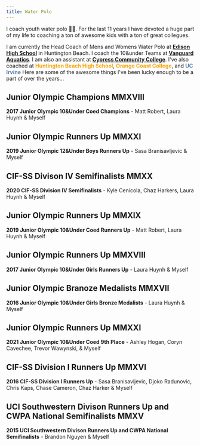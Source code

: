 ```yaml
---
title: Water Polo
---
```

<script setup lang="ts">
  import { 
    seventeenjosJpg,
    eighteenjosJpg,
    edisonPng,
    girls18JoPng,
    hbhsJpeg,
    girls3RdJpg,
    uciJpg,
    image4Jpeg,
    ten21Jpg
   } from '../assets/images/blurhash-map.json'
</script>
I coach youth water polo 🤽‍♂️. For the last 11 years I have devoted a huge part of my life to coaching a ton of awesome kids with a ton of great collegues. 

I am currently the Head Coach of Mens and Womens Water Polo at <span style="color: #94EC94;">[**Edison High School**](https://www.teamunify.com/Home.jsp?team=rechsehs)</span> in Huntington Beach. I coach the 10&under Teams at <span style="color: #497DAF;">[**Vanguard Aquatics**](https://hbvanguard.com)</span>. I am also an assistant at <span style="color: #497DAF;">[**Cypress Community College**](https://cypresschargers.com/sports/mwaterpolo/index)</span>. I've also coached at <span style="color: #F9A409">**Huntington Beach High School**</span>, <span style="color: #F9A409">**Orange Coast College**</span>, and <span style="color: #497DAF;">**UC Irvine**</span> Here are some of the awesome things I've been lucky enough to be a part of over the years...

## Junior Olympic Champions MMXVIII
<LazyImage
  src="/assets/images/seventeenjos.jpg"
  :blurhash="JSON.parse(seventeenjosJpg)"
  :width="800"
  :height="450"
/>

**2017 Junior Olympic 10&Under Coed Champions** - Matt Robert, Laura Huynh & Myself

## Junior Olympic Runners Up MMXXI
<LazyImage
  src="/assets/images/image4.jpeg"
  :blurhash="JSON.parse(image4Jpeg)"
  :width="800"
  :height="450"
/>

**2019 Junior Olympic 12&Under Boys Runners Up** - Sasa Branisavljevic & Myself

## CIF-SS Divison IV Semifinalists MMXX
<LazyImage
  src="/assets/images/edison.png"
  :blurhash="JSON.parse(edisonPng)"
  :width="800"
  :height="450"
/>

**2020 CIF-SS Division IV Semifinalists** - Kyle Cenicola, Chaz Harkers, Laura Huynh & Myself

## Junior Olympic Runners Up MMXIX
<LazyImage
  src="/assets/images/eighteenjos.jpg"
  :blurhash="JSON.parse(eighteenjosJpg)"
  :width="800"
  :height="450"
/>

**2019 Junior Olympic 10&Under Coed Runners Up** - Matt Robert, Laura Huynh & Myself

## Junior Olympic Runners Up MMXVIII
<LazyImage
  src="/assets/images/girls18jo.png"
  :blurhash="JSON.parse(girls18JoPng)"
  :width="800"
  :height="450"
/>

**2017 Junior Olympic 10&Under Girls Runners Up** - Laura Huynh & Myself

## Junior Olympic Branoze Medalists MMXVII
<LazyImage
  src="/assets/images/girlsthird.jpg"
  :blurhash="JSON.parse(girls3RdJpg)"
  :width="800"
  :height="450"
/>

**2016 Junior Olympic 10&Under Girls Bronze Medalists** - Laura Huynh & Myself

## Junior Olympic Runners Up MMXXI
<LazyImage
  src="/assets/images/ten21.jpg"
  :blurhash="JSON.parse(ten21Jpg)"
  :width="800"
  :height="450"
/>

**2021 Junior Olympic 10&Under Coed 9th Place** - Ashley Hogan, Coryn Cavechee, Trevor Wawynski, & Myself

## CIF-SS Division I Runners Up MMXVI
<LazyImage
  src="/assets/images/hbhs.Jpeg"
  :blurhash="JSON.parse(hbhsJpeg)"
  :width="800"
  :height="450"
/>

**2016 CIF-SS Division I Runners Up** - Sasa Branisavljevic, Djoko Radunovic, Chris Kaps, Chase Cameron, Chaz Harker & Myself

## UCI Southwestern Divison Runners Up and CWPA National Semifinalists MMXV
<LazyImage
  src="/assets/images/uci.jpg"
  :blurhash="JSON.parse(uciJpg)"
  :width="800"
  :height="450"
/>

**2015 UCI Southwestern Divison Runners Up and CWPA National Semifinalists** - Brandon Nguyen & Myself